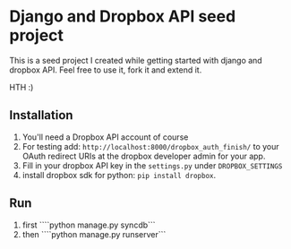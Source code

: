 Django and Dropbox API seed project
===================================

This is a seed project I created while getting started with django and dropbox API. Feel free to use it, fork it and extend it.

HTH :)

Installation
------------

1. You'll need a Dropbox API account of course
2. For testing add: ```http://localhost:8000/dropbox_auth_finish/``` to your OAuth redirect URIs at the dropbox developer admin for your app.
3. Fill in your dropbox API key in the ```settings.py``` under ```DROPBOX_SETTINGS```
4. install dropbox sdk for python: ```pip install dropbox```.

Run
---

1. first ````python manage.py syncdb```
2. then ````python manage.py runserver```
